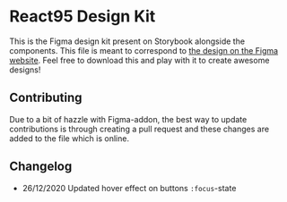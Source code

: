 # React95 Design Kit

This is the Figma design kit present on Storybook alongside the components. This file is meant to correspond to [the design on the Figma website](https://www.figma.com/file/2cbigNitjcruBDZT12ixIq/React95-Design-Kit?node-id=0%3A1). Feel free to download this and play with it to create awesome designs!

## Contributing

Due to a bit of hazzle with Figma-addon, the best way to update contributions is through creating a pull request and these changes are added to the file which is online.

## Changelog

- 26/12/2020 Updated hover effect on buttons `:focus`-state
